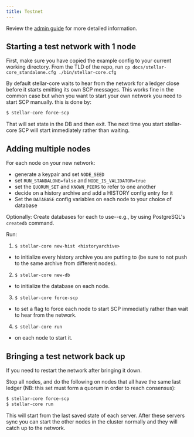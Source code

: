 ```yaml
---
title: Testnet
---
```


Review the [admin guide](./admin.md) for more detailed information.

## Starting a test network with 1 node

First, make sure you have copied the example config to your current working directory.
From the TLD of the repo, run
`cp docs/stellar-core_standalone.cfg ./bin/stellar-core.cfg`

By default stellar-core waits to hear from the network for a ledger close before
it starts emitting its own SCP messages. This works fine in the common case but
when you want to start your own network you need to start SCP manually.
this is done by:

```sh
$ stellar-core force-scp
```

That will set state in the DB and then exit. The next time you start
stellar-core SCP will start immediately rather than waiting.


## Adding multiple nodes

For each node on your new network:
* generate a keypair and set `NODE_SEED`
* set `RUN_STANDALONE=false` and `NODE_IS_VALIDATOR=true`
* set the `QUORUM_SET` and `KNOWN_PEERS` to refer to one another
* decide on a history archive and add a HISTORY config entry for it
* Set the `DATABASE` config variables on each node to your choice of database

Optionally: Create databases for each to use--e.g., by using PostgreSQL's `createdb` command.

Run:

1. `$ stellar-core new-hist <historyarchive>`
  - to initialize every history archive you are putting to (be sure to not push to the same archive from different nodes).
2. `$ stellar-core new-db`
  - to initialize the database on each node. 
3. `$ stellar-core force-scp`
  - to set a flag to force each node to start SCP immediatly rather than wait to hear from the network. 
4. `$ stellar-core run`
  - on each node to start it.

## Bringing a test network back up
If you need to restart the network after bringing it down.

Stop all nodes, and do the following on nodes that all have the same last ledger (NB: this set must form a quorum in order to reach consensus):

```sh
$ stellar-core force-scp
$ stellar-core run
```

This will start from the last saved state of each server. After these servers sync you can start the other nodes in the cluster normally and they will catch up to the network.

